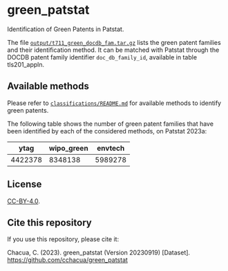 # green_patstat
Identification of Green Patents in Patstat.


The file [`output/t711_green_docdb_fam.tar.gz`](https://github.com/cchacua/green_patstat/blob/main/output/t711_green_docdb_fam.tar.gz) lists the green patent families and their identification method. It can be matched with Patstat through the DOCDB patent family identifier `doc_db_family_id`, available in table tls201_appln.

## Available methods

Please refer to [`classifications/README.md`](https://github.com/cchacua/green_patstat/blob/main/classifications/README.md) for available methods to identify green patents. 

The following table shows the number of green patent families that have been identified by each of the considered methods, on Patstat 2023a:

|  ytag   | wipo_green | envtech |
|---------|------------|---------|
| 4422378 |   8348138 | 5989278 |


## License
[CC-BY-4.0](https://creativecommons.org/licenses/by/4.0/).


## Cite this repository
If you use this repository, please cite it:

Chacua, C. (2023). green_patstat (Version 20230919) [Dataset]. https://github.com/cchacua/green_patstat
